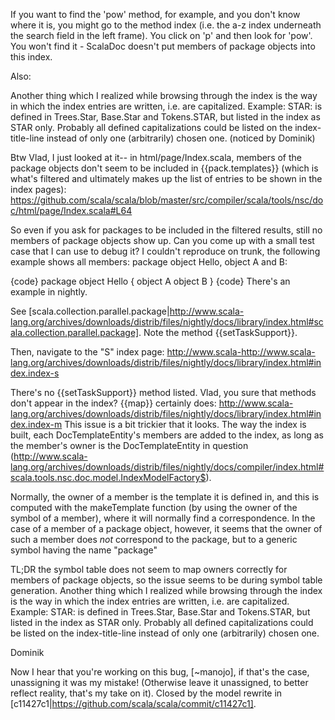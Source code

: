 If you want to find the 'pow' method, for example, and you don't know where it is, you might go to the method index (i.e. the a-z index underneath the search field in the left frame).  You click on 'p' and then look for 'pow'.  You won't find it - ScalaDoc doesn't put members of package objects into this index.

Also:

Another thing which I realized while browsing through the index is the way in which the index entries are written, i.e. are capitalized.
Example: STAR: is defined in Trees.Star, Base.Star and Tokens.STAR, but listed in the index as STAR only. Probably all defined capitalizations could be listed on the index-title-line instead of only one (arbitrarily) chosen one. (noticed by Dominik)

Btw Vlad, I just looked at it-- in html/page/Index.scala, members of the package objects don't seem to be included in {{pack.templates}} (which is what's filtered and ultimately makes up the list of entries to be shown in the index pages): https://github.com/scala/scala/blob/master/src/compiler/scala/tools/nsc/doc/html/page/Index.scala#L64

So even if you ask for packages to be included in the filtered results, still no members of package objects show up.
Can you come up with a small test case that I can use to debug it? I couldn't reproduce on trunk, the following example shows all members: package object Hello, object A and B:

{code}
package object Hello {
  object A
  object B
}
{code}
There's an example in nightly.

See [scala.collection.parallel.package|http://www.scala-lang.org/archives/downloads/distrib/files/nightly/docs/library/index.html#scala.collection.parallel.package]. Note the method {{setTaskSupport}}.

Then, navigate to the "S" index page: http://www.scala-http://www.scala-lang.org/archives/downloads/distrib/files/nightly/docs/library/index.html#index.index-s

There's no {{setTaskSupport}} method listed.
Vlad, you sure that methods don't appear in the index? {{map}} certainly does: http://www.scala-lang.org/archives/downloads/distrib/files/nightly/docs/library/index.html#index.index-m
This issue is a bit trickier that it looks. The way the index is built, each DocTemplateEntity's members are added to the index, as long as the member's owner is the DocTemplateEntity in question (http://www.scala-lang.org/archives/downloads/distrib/files/nightly/docs/compiler/index.html#scala.tools.nsc.doc.model.IndexModelFactory$).

Normally, the owner of a member is the template it is defined in, and this is computed with the makeTemplate function (by using the owner of the symbol of a member), where it will normally find a correspondence. In the case of a member of a package object, however, it seems that the owner of such a member does *not* correspond to the package, but to a generic symbol having the name "package"

TL;DR the symbol table does not seem to map owners correctly for members of package objects, so the issue seems to be during symbol table generation.
Another thing which I realized while browsing through the index is the way in which the index entries are written, i.e. are capitalized.
Example: STAR: is defined in Trees.Star, Base.Star and Tokens.STAR, but listed in the index as STAR only. Probably all defined capitalizations could be listed on the index-title-line instead of only one (arbitrarily) chosen one.

Dominik

Now I hear that you're working on this bug, [~manojo], if that's the case, unassigning it was my mistake! (Otherwise leave it unassigned, to better reflect reality, that's my take on it).
Closed by the model rewrite in [c11427c1|https://github.com/scala/scala/commit/c11427c1].
